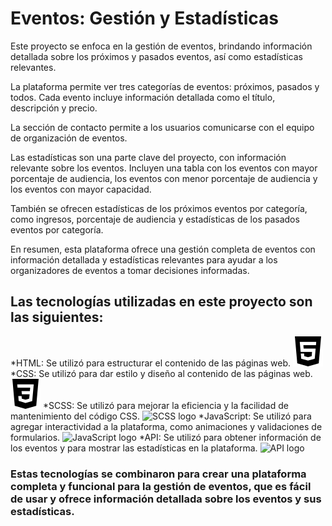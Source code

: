 # Eventos: Gestión y Estadísticas

Este proyecto se enfoca en la gestión de eventos, brindando información detallada sobre los próximos y pasados eventos, así como estadísticas relevantes.

La plataforma permite ver tres categorías de eventos: próximos, pasados y todos. Cada evento incluye información detallada como el título, descripción y precio.

La sección de contacto permite a los usuarios comunicarse con el equipo de organización de eventos.

Las estadísticas son una parte clave del proyecto, con información relevante sobre los eventos. Incluyen una tabla con los eventos con mayor porcentaje de audiencia, los eventos con menor porcentaje de audiencia y los eventos con mayor capacidad.

También se ofrecen estadísticas de los próximos eventos por categoría, como ingresos, porcentaje de audiencia y estadísticas de los pasados eventos por categoría.

En resumen, esta plataforma ofrece una gestión completa de eventos con información detallada y estadísticas relevantes para ayudar a los organizadores de eventos a tomar decisiones informadas.

## Las tecnologías utilizadas en este proyecto son las siguientes:

*HTML: Se utilizó para estructurar el contenido de las páginas web. ![HTML logo](./img/html5.svg)
*CSS: Se utilizó para dar estilo y diseño al contenido de las páginas web. ![CSS logo](./img/css3.svg)
*SCSS: Se utilizó para mejorar la eficiencia y la facilidad de mantenimiento del código CSS. ![SCSS logo](./img/sass.svg.svg)
*JavaScript: Se utilizó para agregar interactividad a la plataforma, como animaciones y validaciones de formularios. ![JavaScript logo](./img/javascript.svg.svg)
\*API: Se utilizó para obtener información de los eventos y para mostrar las estadísticas en la plataforma. ![API logo](./img/swagger.svg.svg)

### Estas tecnologías se combinaron para crear una plataforma completa y funcional para la gestión de eventos, que es fácil de usar y ofrece información detallada sobre los eventos y sus estadísticas.
